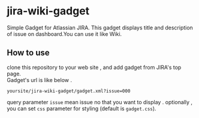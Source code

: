 jira-wiki-gadget
================

Simple Gadget for Atlassian JIRA.
This gadget displays title and description of issue on dashboard.You can use it like Wiki.

## How to use
clone this repository to your web site , and add gadget from JIRA's top page.   
Gadget's url is like below . 

`yoursite/jira-wiki-gadget/gadget.xml?issue=000 `

query parameter `issue` mean issue no that you want to display .
optionally , you can set `css` parameter for styling (default is `gadget.css`).

